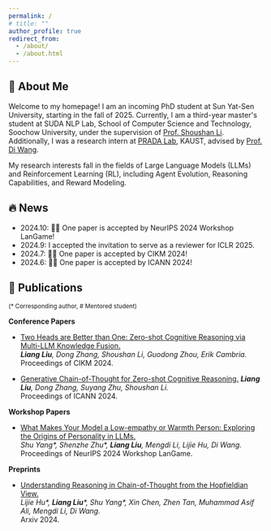 ```yaml
---
permalink: /
# title: ""
author_profile: true
redirect_from: 
  - /about/
  - /about.html
---
```


## 👋 About Me
Welcome to my homepage! I am an incoming PhD student at Sun Yat-Sen University, starting in the fall of 2025.
Currently, I am a third-year master's student at SUDA NLP Lab, School of Computer Science and Technology, Soochow University, under the supervision of <u>[Prof. Shoushan Li](https://scholar.google.com.hk/citations?user=ZRGSxdUAAAAJ)</u>. 
Additionally, I was a research intern at <u>[PRADA Lab](https://pradalab1.github.io/)</u>, KAUST, advised by <u>[Prof. Di Wang](https://scholar.google.com/citations?user=5hGRe_QAAAAJ)</u>. 


My research interests fall in the fields of Large Language Models (LLMs) and Reinforcement Learning (RL), including Agent Evolution, Reasoning Capabilities, and Reward Modeling.

## 🔥 News
- 2024.10: 🎉🎉 One paper is accepted by NeurIPS 2024 Workshop LanGame!
- 2024.9: I accepted the invitation to serve as a reviewer for ICLR 2025.
- 2024.7: 🎉🎉 One paper is accepted by CIKM 2024!
- 2024.6: 🎉🎉 One paper is accepted by ICANN 2024!

## 📝 Publications

<small>(* Corresponding author, # Mentored student)</small>

**Conference Papers**

- [Two Heads are Better than One: Zero-shot Cognitive Reasoning via Multi-LLM Knowledge Fusion.](https://dl.acm.org/doi/abs/10.1145/3627673.3679744) \
_**Liang Liu**, Dong Zhang, Shoushan Li, Guodong Zhou, Erik Cambria._ \
Proceedings of CIKM 2024.

- [Generative Chain-of-Thought for Zero-shot Cognitive Reasoning.](https://link.springer.com/chapter/10.1007/978-3-031-72344-5_22)
_**Liang Liu**, Dong Zhang, Suyang Zhu, Shoushan Li._ \
Proceedings of ICANN 2024.

**Workshop Papers**

- [What Makes Your Model a Low-empathy or Warmth Person: Exploring the Origins of Personality in LLMs.](https://openreview.net/pdf?id=yTPbrLyOgd) \
_Shu Yang*, Shenzhe Zhu*, **Liang Liu**, Mengdi Li, Lijie Hu, Di Wang._ \
Proceedings of NeurIPS 2024 Workshop LanGame.

**Preprints**

- [Understanding Reasoning in Chain-of-Thought from the Hopfieldian View.](https://arxiv.org/pdf/2410.03595) \
_Lijie Hu*, **Liang Liu***, Shu Yang*, Xin Chen, Zhen Tan, Muhammad Asif Ali, Mengdi Li, Di Wang._ \
Arxiv 2024.